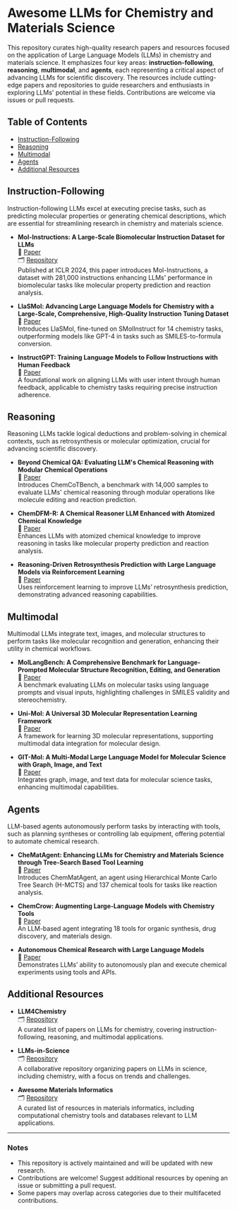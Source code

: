 # Awesome LLMs for Chemistry and Materials Science

This repository curates high-quality research papers and resources focused on the application of Large Language Models (LLMs) in chemistry and materials science. It emphasizes four key areas: **instruction-following**, **reasoning**, **multimodal**, and **agents**, each representing a critical aspect of advancing LLMs for scientific discovery. The resources include cutting-edge papers and repositories to guide researchers and enthusiasts in exploring LLMs' potential in these fields. Contributions are welcome via issues or pull requests.

## Table of Contents

- [Instruction-Following](#instruction-following)
- [Reasoning](#reasoning)
- [Multimodal](#multimodal)
- [Agents](#agents)
- [Additional Resources](#additional-resources)

## Instruction-Following

Instruction-following LLMs excel at executing precise tasks, such as predicting molecular properties or generating chemical descriptions, which are essential for streamlining research in chemistry and materials science.

- **Mol-Instructions: A Large-Scale Biomolecular Instruction Dataset for LLMs**  
  📄 [Paper](https://arxiv.org/abs/2306.08018)  
  🗂️ [Repository](https://github.com/Hzfu/Mol-Instructions)  
  Published at ICLR 2024, this paper introduces Mol-Instructions, a dataset with 281,000 instructions enhancing LLMs' performance in biomolecular tasks like molecular property prediction and reaction analysis.

- **LlaSMol: Advancing Large Language Models for Chemistry with a Large-Scale, Comprehensive, High-Quality Instruction Tuning Dataset**  
  📄 [Paper](https://arxiv.org/abs/2402.09391)  
  Introduces LlaSMol, fine-tuned on SMolInstruct for 14 chemistry tasks, outperforming models like GPT-4 in tasks such as SMILES-to-formula conversion.

- **InstructGPT: Training Language Models to Follow Instructions with Human Feedback**  
  📄 [Paper](https://arxiv.org/abs/2203.02155)  
  A foundational work on aligning LLMs with user intent through human feedback, applicable to chemistry tasks requiring precise instruction adherence.

## Reasoning

Reasoning LLMs tackle logical deductions and problem-solving in chemical contexts, such as retrosynthesis or molecular optimization, crucial for advancing scientific discovery.

- **Beyond Chemical QA: Evaluating LLM's Chemical Reasoning with Modular Chemical Operations**  
  📄 [Paper](https://arxiv.org/abs/2505.21318)  
  Introduces ChemCoTBench, a benchmark with 14,000 samples to evaluate LLMs' chemical reasoning through modular operations like molecule editing and reaction prediction.

- **ChemDFM-R: A Chemical Reasoner LLM Enhanced with Atomized Chemical Knowledge**  
  📄 [Paper](https://arxiv.org/abs/2507.21990)  
  Enhances LLMs with atomized chemical knowledge to improve reasoning in tasks like molecular property prediction and reaction analysis.

- **Reasoning-Driven Retrosynthesis Prediction with Large Language Models via Reinforcement Learning**  
  📄 [Paper](https://arxiv.org/abs/2408.06914)  
  Uses reinforcement learning to improve LLMs’ retrosynthesis prediction, demonstrating advanced reasoning capabilities.

## Multimodal

Multimodal LLMs integrate text, images, and molecular structures to perform tasks like molecular recognition and generation, enhancing their utility in chemical workflows.

- **MolLangBench: A Comprehensive Benchmark for Language-Prompted Molecular Structure Recognition, Editing, and Generation**  
  📄 [Paper](https://arxiv.org/abs/2505.15054)  
  A benchmark evaluating LLMs on molecular tasks using language prompts and visual inputs, highlighting challenges in SMILES validity and stereochemistry.

- **Uni-Mol: A Universal 3D Molecular Representation Learning Framework**  
  📄 [Paper](https://arxiv.org/abs/2308.16502)  
  A framework for learning 3D molecular representations, supporting multimodal data integration for molecular design.

- **GIT-Mol: A Multi-Modal Large Language Model for Molecular Science with Graph, Image, and Text**  
  📄 [Paper](https://arxiv.org/abs/2308.06911)  
  Integrates graph, image, and text data for molecular science tasks, enhancing multimodal capabilities.

## Agents

LLM-based agents autonomously perform tasks by interacting with tools, such as planning syntheses or controlling lab equipment, offering potential to automate chemical research.

- **CheMatAgent: Enhancing LLMs for Chemistry and Materials Science through Tree-Search Based Tool Learning**  
  📄 [Paper](https://arxiv.org/abs/2506.07551)  
  Introduces ChemMatAgent, an agent using Hierarchical Monte Carlo Tree Search (H-MCTS) and 137 chemical tools for tasks like reaction analysis.

- **ChemCrow: Augmenting Large-Language Models with Chemistry Tools**  
  📄 [Paper](https://arxiv.org/abs/2304.05376)  
  An LLM-based agent integrating 18 tools for organic synthesis, drug discovery, and materials design.

- **Autonomous Chemical Research with Large Language Models**  
  📄 [Paper](https://arxiv.org/abs/2312.06644)  
  Demonstrates LLMs’ ability to autonomously plan and execute chemical experiments using tools and APIs.

## Additional Resources

- **LLM4Chemistry**  
  🗂️ [Repository](https://github.com/OpenDFM/LLM4Chemistry)  
  A curated list of papers on LLMs for chemistry, covering instruction-following, reasoning, and multimodal applications.

- **LLMs-in-Science**  
  🗂️ [Repository](https://github.com/ur-whitelab/LLMs-in-science)  
  A collaborative repository organizing papers on LLMs in science, including chemistry, with a focus on trends and challenges.

- **Awesome Materials Informatics**  
  🗂️ [Repository](https://github.com/tilde-lab/awesome-materials-informatics)  
  A curated list of resources in materials informatics, including computational chemistry tools and databases relevant to LLM applications.

---

### Notes

- This repository is actively maintained and will be updated with new research.
- Contributions are welcome! Suggest additional resources by opening an issue or submitting a pull request.
- Some papers may overlap across categories due to their multifaceted contributions.
